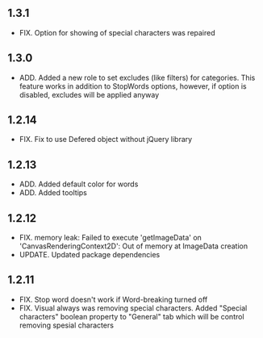 ## 1.3.1
* FIX. Option for showing of special characters was repaired 

## 1.3.0
* ADD. Added a new role to set excludes (like filters) for categories. This feature works in addition to StopWords options, however, if option is disabled, excludes will be applied anyway

## 1.2.14
* FIX. Fix to use Defered object without jQuery library 

## 1.2.13
* ADD. Added default color for words
* ADD. Added tooltips

## 1.2.12
* FIX. memory leak: Failed to execute 'getImageData' on 'CanvasRenderingContext2D': Out of memory at ImageData creation
* UPDATE. Updated package dependencies 

## 1.2.11
* FIX. Stop word doesn't work if Word-breaking turned off
* FIX. Visual always was removing special characters. Added "Special characters" boolean property to "General" tab which will be control removing spesial characters